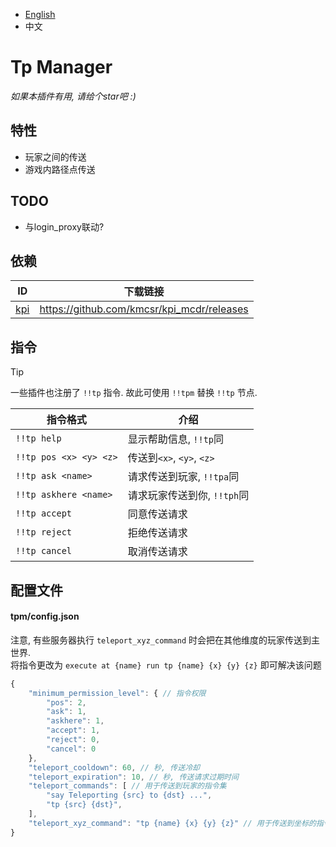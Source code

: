 
- [English](README.MD)
- 中文

# Tp Manager

*如果本插件有用, 请给个star吧 :)*

## 特性

- 玩家之间的传送
- 游戏内路径点传送

## TODO

- 与login_proxy联动?

## 依赖

| ID | 下载链接 |
|----|----|
| [kpi](https://github.com/kmcsr/kpi_mcdr) | <https://github.com/kmcsr/kpi_mcdr/releases> |

## 指令

> [!TIP]
> 一些插件也注册了 `!!tp` 指令. 故此可使用 `!!tpm` 替换 `!!tp` 节点.

|                指令格式 | 介绍 |
|------------------------|-----|
| `!!tp help`            | 显示帮助信息, `!!tp`同 |
| `!!tp pos <x> <y> <z>` | 传送到`<x>`, `<y>`, `<z>` |
| `!!tp ask <name>`      | 请求传送到玩家, `!!tpa`同 |
| `!!tp askhere <name>`  | 请求玩家传送到你, `!!tph`同 |
| `!!tp accept`          | 同意传送请求 |
| `!!tp reject`          | 拒绝传送请求 |
| `!!tp cancel`          | 取消传送请求 |

## 配置文件

#### tpm/config.json

注意, 有些服务器执行 `teleport_xyz_command` 时会把在其他维度的玩家传送到主世界.  
将指令更改为 `execute at {name} run tp {name} {x} {y} {z}` 即可解决该问题

```javascript
{
    "minimum_permission_level": { // 指令权限
        "pos": 2,
        "ask": 1,
        "askhere": 1,
        "accept": 1,
        "reject": 0,
        "cancel": 0
    },
    "teleport_cooldown": 60, // 秒, 传送冷却
    "teleport_expiration": 10, // 秒, 传送请求过期时间
    "teleport_commands": [ // 用于传送到玩家的指令集
        "say Teleporting {src} to {dst} ...",
        "tp {src} {dst}",
    ],
    "teleport_xyz_command": "tp {name} {x} {y} {z}" // 用于传送到坐标的指令
}
```
